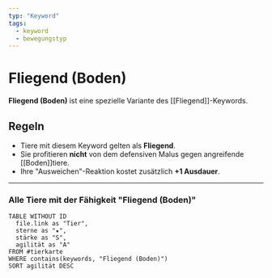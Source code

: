 ```yaml
---
typ: "Keyword"
tags:
  - keyword
  - bewegungstyp
---
```


# Fliegend (Boden)

**Fliegend (Boden)** ist eine spezielle Variante des [[Fliegend]]-Keywords.

## Regeln
- Tiere mit diesem Keyword gelten als **Fliegend**.
- Sie profitieren **nicht** von dem defensiven Malus gegen angreifende [[Boden]]tiere.
- Ihre "Ausweichen"-Reaktion kostet zusätzlich **+1 Ausdauer**.

---
### Alle Tiere mit der Fähigkeit "Fliegend (Boden)"

```dataview
TABLE WITHOUT ID
  file.link as "Tier",
  sterne as "★",
  stärke as "S",
  agilität as "A"
FROM #tierkarte
WHERE contains(keywords, "Fliegend (Boden)")
SORT agilität DESC
